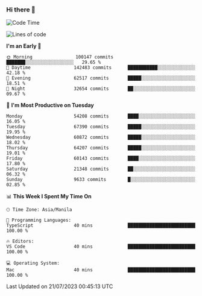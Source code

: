 ### Hi there 👋

<!--START_SECTION:waka-->
![Code Time](http://img.shields.io/badge/Code%20Time-4%2C162%20hrs%2055%20mins-blue)

![Lines of code](https://img.shields.io/badge/From%20Hello%20World%20I%27ve%20Written-119.4%20million%20lines%20of%20code-blue)

**I'm an Early 🐤** 

```text
🌞 Morning                100147 commits      ███████░░░░░░░░░░░░░░░░░░   29.65 % 
🌆 Daytime                142483 commits      ███████████░░░░░░░░░░░░░░   42.18 % 
🌃 Evening                62517 commits       █████░░░░░░░░░░░░░░░░░░░░   18.51 % 
🌙 Night                  32654 commits       ██░░░░░░░░░░░░░░░░░░░░░░░   09.67 % 
```
📅 **I'm Most Productive on Tuesday** 

```text
Monday                   54208 commits       ████░░░░░░░░░░░░░░░░░░░░░   16.05 % 
Tuesday                  67390 commits       █████░░░░░░░░░░░░░░░░░░░░   19.95 % 
Wednesday                60872 commits       █████░░░░░░░░░░░░░░░░░░░░   18.02 % 
Thursday                 64207 commits       █████░░░░░░░░░░░░░░░░░░░░   19.01 % 
Friday                   60143 commits       ████░░░░░░░░░░░░░░░░░░░░░   17.80 % 
Saturday                 21348 commits       ██░░░░░░░░░░░░░░░░░░░░░░░   06.32 % 
Sunday                   9633 commits        █░░░░░░░░░░░░░░░░░░░░░░░░   02.85 % 
```


📊 **This Week I Spent My Time On** 

```text
🕑︎ Time Zone: Asia/Manila

💬 Programming Languages: 
TypeScript               40 mins             █████████████████████████   100.00 % 

🔥 Editors: 
VS Code                  40 mins             █████████████████████████   100.00 % 

💻 Operating System: 
Mac                      40 mins             █████████████████████████   100.00 % 
```


 Last Updated on 21/07/2023 00:45:13 UTC
<!--END_SECTION:waka-->


<!--
**rad182/rad182** is a ✨ _special_ ✨ repository because its `README.md` (this file) appears on your GitHub profile.

Here are some ideas to get you started:

- 🔭 I’m currently working on ...
- 🌱 I’m currently learning ...
- 👯 I’m looking to collaborate on ...
- 🤔 I’m looking for help with ...
- 💬 Ask me about ...
- 📫 How to reach me: ...
- 😄 Pronouns: ...
- ⚡ Fun fact: ...
-->
